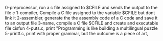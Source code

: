 0-preprocessor, run a c file assigned to $CFILE and sends the output to the file c
1-compiler, Compile a C file assigned to the variable $CFILE but dont link it
2-assembler, generate the the assembly code of a C code and save it to an output file
3-name, compile a C file $CFILE and create and executable file cisfun
4-puts.c, print "Programming is like building a multilingual puzzle
5-printf.c, print with proper grammar, but the outcome is a piece of art,

